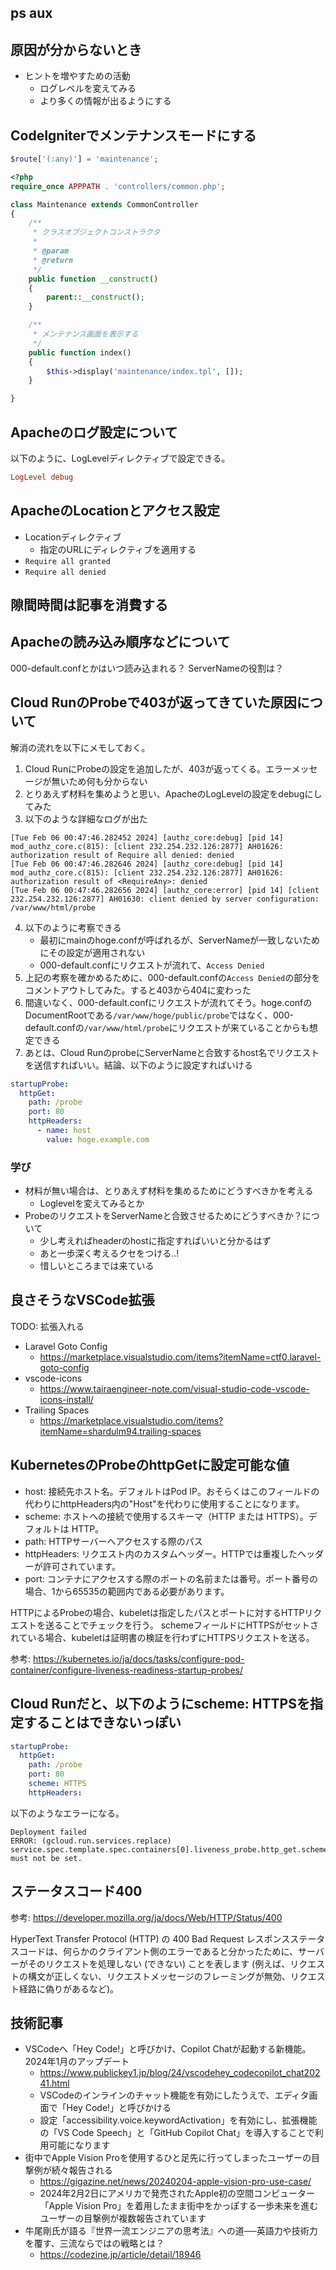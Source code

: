 ## ps aux

## 原因が分からないとき

- ヒントを増やすための活動
  - ログレベルを変えてみる
  - より多くの情報が出るようにする

## CodeIgniterでメンテナンスモードにする

```php
$route['(:any)'] = 'maintenance';
```

```php
<?php
require_once APPPATH . 'controllers/common.php';

class Maintenance extends CommonController
{
    /**
     * クラスオブジェクトコンストラクタ
     *
     * @param
     * @return
     */
    public function __construct()
    {
        parent::__construct();
    }

    /**
     * メンテナンス画面を表示する
     */
    public function index()
    {
        $this->display('maintenance/index.tpl', []);
    }

}
```

## Apacheのログ設定について

以下のように、LogLevelディレクティブで設定できる。

```conf
LogLevel debug
```

## ApacheのLocationとアクセス設定

- Locationディレクティブ
  - 指定のURLにディレクティブを適用する
- `Require all granted`
- `Require all denied`

## 隙間時間は記事を消費する

## Apacheの読み込み順序などについて

000-default.confとかはいつ読み込まれる？
ServerNameの役割は？

## Cloud RunのProbeで403が返ってきていた原因について

解消の流れを以下にメモしておく。

1. Cloud RunにProbeの設定を追加したが、403が返ってくる。エラーメッセージが無いため何も分からない
2. とりあえず材料を集めようと思い、ApacheのLogLevelの設定をdebugにしてみた
3. 以下のような詳細なログが出た
```
[Tue Feb 06 00:47:46.282452 2024] [authz_core:debug] [pid 14] mod_authz_core.c(815): [client 232.254.232.126:2877] AH01626: authorization result of Require all denied: denied
[Tue Feb 06 00:47:46.282646 2024] [authz_core:debug] [pid 14] mod_authz_core.c(815): [client 232.254.232.126:2877] AH01626: authorization result of <RequireAny>: denied
[Tue Feb 06 00:47:46.282656 2024] [authz_core:error] [pid 14] [client 232.254.232.126:2877] AH01630: client denied by server configuration: /var/www/html/probe
```
4. 以下のように考察できる
    - 最初にmainのhoge.confが呼ばれるが、ServerNameが一致しないためにその設定が適用されない
    - 000-default.confにリクエストが流れて、`Access Denied`
5. 上記の考察を確かめるために、000-default.confの`Access Denied`の部分をコメントアウトしてみた。すると403から404に変わった
6. 間違いなく、000-default.confにリクエストが流れてそう。hoge.confのDocumentRootである`/var/www/hoge/public/probe`ではなく、000-default.confの`/var/www/html/probe`にリクエストが来ていることからも想定できる
7. あとは、Cloud RunのprobeにServerNameと合致するhost名でリクエストを送信すればいい。結論、以下のように設定すればいける

```yml
startupProbe:
  httpGet:
    path: /probe
    port: 80
    httpHeaders:
      - name: host
        value: hoge.example.com
```

### 学び

- 材料が無い場合は、とりあえず材料を集めるためにどうすべきかを考える
    - Loglevelを変えてみるとか
- ProbeのリクエストをServerNameと合致させるためにどうすべきか？について
    - 少し考えればheaderのhostに指定すればいいと分かるはず
    - あと一歩深く考えるクセをつける..!
    - 惜しいところまでは来ている

## 良さそうなVSCode拡張

TODO: 拡張入れる

- Laravel Goto Config
    - https://marketplace.visualstudio.com/items?itemName=ctf0.laravel-goto-config
- vscode-icons
    - https://www.tairaengineer-note.com/visual-studio-code-vscode-icons-install/
- Trailing Spaces
    - https://marketplace.visualstudio.com/items?itemName=shardulm94.trailing-spaces

## KubernetesのProbeのhttpGetに設定可能な値

- host: 接続先ホスト名。デフォルトはPod IP。おそらくはこのフィールドの代わりにhttpHeaders内の"Host"を代わりに使用することになります。
- scheme: ホストへの接続で使用するスキーマ（HTTP または HTTPS）。デフォルトは HTTP。
- path: HTTPサーバーへアクセスする際のパス
- httpHeaders: リクエスト内のカスタムヘッダー。HTTPでは重複したヘッダーが許可されています。
- port: コンテナにアクセスする際のポートの名前または番号。ポート番号の場合、1から65535の範囲内である必要があります。

HTTPによるProbeの場合、kubeletは指定したパスとポートに対するHTTPリクエストを送ることでチェックを行う。
schemeフィールドにHTTPSがセットされている場合、kubeletは証明書の検証を行わずにHTTPSリクエストを送る。

参考: https://kubernetes.io/ja/docs/tasks/configure-pod-container/configure-liveness-readiness-startup-probes/

## Cloud Runだと、以下のようにscheme: HTTPSを指定することはできないっぽい

```yml
startupProbe:
  httpGet:
    path: /probe
    port: 80
    scheme: HTTPS
    httpHeaders:
```

以下のようなエラーになる。

```
Deployment failed
ERROR: (gcloud.run.services.replace) service.spec.template.spec.containers[0].liveness_probe.http_get.scheme: must not be set.
```

## ステータスコード400

参考: https://developer.mozilla.org/ja/docs/Web/HTTP/Status/400

HyperText Transfer Protocol (HTTP) の 400 Bad Request レスポンスステータスコードは、何らかのクライアント側のエラーであると分かったために、サーバーがそのリクエストを処理しない (できない) ことを表します (例えば、リクエストの構文が正しくない、リクエストメッセージのフレーミングが無効、リクエスト経路に偽りがあるなど)。

## 技術記事

- VSCodeへ「Hey Code!」と呼びかけ、Copilot Chatが起動する新機能。2024年1月のアップデート
    - https://www.publickey1.jp/blog/24/vscodehey_codecopilot_chat20241.html
    - VSCodeのインラインのチャット機能を有効にしたうえで、エディタ画面で「Hey Code!」と呼びかける
    - 設定「accessibility.voice.keywordActivation」を有効にし、拡張機能の「VS Code Speech」と「GitHub Copilot Chat」を導入することで利用可能になります
- 街中でApple Vision Proを使用するひと足先に行ってしまったユーザーの目撃例が続々報告される
    - https://gigazine.net/news/20240204-apple-vision-pro-use-case/
    - 2024年2月2日にアメリカで発売されたApple初の空間コンピューター「Apple Vision Pro」を着用したまま街中をかっぽする一歩未来を進むユーザーの目撃例が複数報告されています
- 牛尾剛氏が語る『世界一流エンジニアの思考法』への道──英語力や技術力を覆す、三流ならではの戦略とは？
    - https://codezine.jp/article/detail/18946

